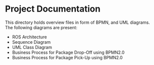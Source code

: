# Project Documentation

This directory holds overview files in form of BPMN, and UML diagrams. The following diagrams are present:

- ROS Architecture
- Sequence Diagram
- UML Class Diagram
- Business Process for Package Drop-Off using BPMN2.0
- Business Process for Package Pick-Up using BPMN2.0